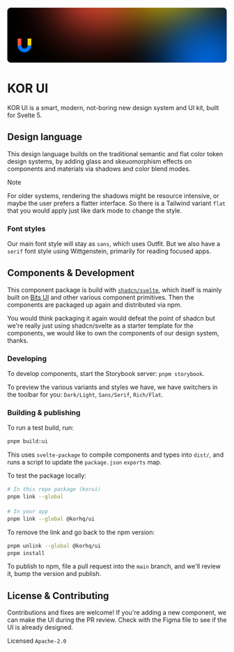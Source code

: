 ![Banner](/.github/assets/github.png)

# KOR UI

KOR UI is a smart, modern, not-boring new design system and UI kit, built for Svelte 5.

## Design language

This design language builds on the traditional semantic and flat color token design systems, by adding glass and skeuomorphism effects on components and materials via shadows and color blend modes.

> [!NOTE]
> For older systems, rendering the shadows might be resource intensive, or maybe the user prefers a flatter interface. So there is a Tailwind variant `flat` that you would apply just like dark mode to change the style.

### Font styles

Our main font style will stay as `sans`, which uses Outfit. But we also have a `serif` font style using Wittgenstein, primarily for reading focused apps.

## Components & Development

This component package is build with [`shadcn/svelte`](https://www.shadcn-svelte.com), which itself is mainly built on [Bits UI](https://bits-ui.com) and other various component primitives. Then the components are packaged up again and distributed via npm.

You would think packaging it again would defeat the point of shadcn but we're really just using shadcn/svelte as a starter template for the components, we would like to own the components of our design system, thanks.

### Developing

To develop components, start the Storybook server: `pnpm storybook`.

To preview the various variants and styles we have, we have switchers in the toolbar for you: `Dark/Light`, `Sans/Serif`, `Rich/Flat`.

### Building & publishing

To run a test build, run:

```bash
pnpm build:ui
```

This uses `svelte-package` to compile components and types into `dist/`, and runs a script to update the `package.json` `exports` map.

To test the package locally:

```bash
# In this repo package (korui)
pnpm link --global

# In your app
pnpm link --global @korhq/ui
```

To remove the link and go back to the npm version:

```bash
pnpm unlink --global @korhq/ui
pnpm install
```

To publish to npm, file a pull request into the `main` branch, and we'll review it, bump the version and publish.

## License & Contributing

Contributions and fixes are welcome! If you're adding a new component, we can make the UI during the PR review. Check with the Figma file to see if the UI is already designed.

Licensed `Apache-2.0`
